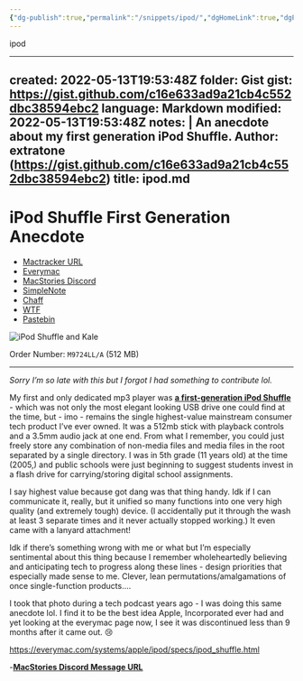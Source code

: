 ```yaml
---
{"dg-publish":true,"permalink":"/snippets/ipod/","dgHomeLink":true,"dgPassFrontmatter":false}
---
```


ipod

---
created: 2022-05-13T19:53:48Z
folder: Gist
gist: https://gist.github.com/c16e633ad9a21cb4c552dbc38594ebc2
language: Markdown
modified: 2022-05-13T19:53:48Z
notes: |
    An anecdote about my first generation iPod Shuffle.
    Author: extratone (https://gist.github.com/c16e633ad9a21cb4c552dbc38594ebc2)
title: ipod.md
---

# iPod Shuffle First Generation Anecdote 
- [Mactracker URL](mactracker://34706F89-A4D3-4E29-AFAF-A15C764DD18A)
- [Everymac](https://everymac.com/systems/apple/ipod/specs/ipod_shuffle.html)
- [MacStories Discord](https://discord.com/channels/836622115435184162/837345643567251506/974757027249270825)
- [SimpleNote](http://simp.ly/publish/g5zTQ0)
- [Chaff](https://chaff.writeas.com/ipod-shuffle-first-generation-anecdote)
- [WTF](https://davidblue.wtf/drafts/55D42B85-CD9D-4472-AEB5-89273B706D62.html)
- [Pastebin](https://pastebin.com/KVBgvnCG)

![iPod Shuffle and Kale](https://i.snap.as/MlLcxhgv.png)

Order Number: `M9724LL/A` (512 MB)

---

*Sorry I’m so late with this but I forgot I had something to contribute lol.*

My first and only dedicated mp3 player was [**a first-generation iPod Shuffle**](https://everymac.com/systems/apple/ipod/specs/ipod_shuffle.html) - which was not only the most elegant looking USB drive one could find at the time, but - imo - remains the single highest-value mainstream consumer tech product I’ve ever owned. It was a 512mb stick with playback controls and a 3.5mm audio jack at one end. From what I remember, you could just freely store any combination of non-media files and media files in the root separated by a single directory. I was in 5th grade (11 years old) at the time (2005,) and public schools were just beginning to suggest students invest in a flash drive for carrying/storing digital school assignments. 

I say highest value because got dang was that thing handy. Idk if I can communicate it, really, but it unified so many functions into one very high quality (and extremely tough) device. (I accidentally put it through the wash at least 3 separate times and it never actually stopped working.) It even came with a lanyard attachment! 

Idk if there’s something wrong with me or what but I’m especially sentimental about this thing because I remember wholeheartedly believing and anticipating tech to progress along these lines - design priorities that especially made sense to me. Clever, lean permutations/amalgamations of once single-function products.... 

I took that photo during a tech podcast years ago - I was doing this same anecdote lol. I find it to be the best idea Apple, Incorporated ever had and yet looking at the everymac page now, I see it was discontinued less than 9 months after it came out. :cry: 

https://everymac.com/systems/apple/ipod/specs/ipod_shuffle.html

-[**MacStories Discord Message URL**](https://discord.com/channels/836622115435184162/837345643567251506/974757027249270825)